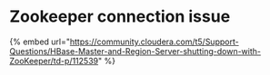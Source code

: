 # Zookeeper connection issue

{% embed url="https://community.cloudera.com/t5/Support-Questions/HBase-Master-and-Region-Server-shutting-down-with-ZooKeeper/td-p/112539" %}



